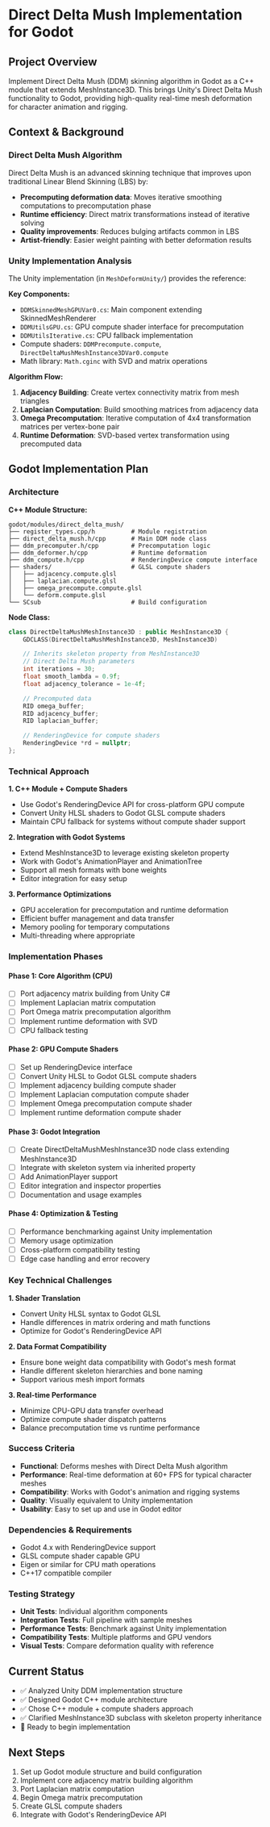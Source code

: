 # Direct Delta Mush Implementation for Godot

## Project Overview

Implement Direct Delta Mush (DDM) skinning algorithm in Godot as a C++ module
that extends MeshInstance3D. This brings Unity's Direct Delta Mush functionality
to Godot, providing high-quality real-time mesh deformation for character
animation and rigging.

## Context & Background

### Direct Delta Mush Algorithm

Direct Delta Mush is an advanced skinning technique that improves upon
traditional Linear Blend Skinning (LBS) by:

- **Precomputing deformation data**: Moves iterative smoothing computations to
  precomputation phase
- **Runtime efficiency**: Direct matrix transformations instead of iterative
  solving
- **Quality improvements**: Reduces bulging artifacts common in LBS
- **Artist-friendly**: Easier weight painting with better deformation results

### Unity Implementation Analysis

The Unity implementation (in `MeshDeformUnity/`) provides the reference:

**Key Components:**

- `DDMSkinnedMeshGPUVar0.cs`: Main component extending SkinnedMeshRenderer
- `DDMUtilsGPU.cs`: GPU compute shader interface for precomputation
- `DDMUtilsIterative.cs`: CPU fallback implementation
- Compute shaders: `DDMPrecompute.compute`, `DirectDeltaMushMeshInstance3DVar0.compute`
- Math library: `Math.cginc` with SVD and matrix operations

**Algorithm Flow:**

1. **Adjacency Building**: Create vertex connectivity matrix from mesh triangles
2. **Laplacian Computation**: Build smoothing matrices from adjacency data
3. **Omega Precomputation**: Iterative computation of 4x4 transformation
   matrices per vertex-bone pair
4. **Runtime Deformation**: SVD-based vertex transformation using precomputed
   data

## Godot Implementation Plan

### Architecture

**C++ Module Structure:**

```
godot/modules/direct_delta_mush/
├── register_types.cpp/h          # Module registration
├── direct_delta_mush.h/cpp       # Main DDM node class
├── ddm_precomputer.h/cpp         # Precomputation logic
├── ddm_deformer.h/cpp            # Runtime deformation
├── ddm_compute.h/cpp             # RenderingDevice compute interface
├── shaders/                      # GLSL compute shaders
│   ├── adjacency.compute.glsl
│   ├── laplacian.compute.glsl
│   ├── omega_precompute.compute.glsl
│   └── deform.compute.glsl
└── SCsub                         # Build configuration
```

**Node Class:**

```cpp
class DirectDeltaMushMeshInstance3D : public MeshInstance3D {
    GDCLASS(DirectDeltaMushMeshInstance3D, MeshInstance3D)

    // Inherits skeleton property from MeshInstance3D
    // Direct Delta Mush parameters
    int iterations = 30;
    float smooth_lambda = 0.9f;
    float adjacency_tolerance = 1e-4f;

    // Precomputed data
    RID omega_buffer;
    RID adjacency_buffer;
    RID laplacian_buffer;

    // RenderingDevice for compute shaders
    RenderingDevice *rd = nullptr;
};
```

### Technical Approach

**1. C++ Module + Compute Shaders**

- Use Godot's RenderingDevice API for cross-platform GPU compute
- Convert Unity HLSL shaders to Godot GLSL compute shaders
- Maintain CPU fallback for systems without compute shader support

**2. Integration with Godot Systems**

- Extend MeshInstance3D to leverage existing skeleton property
- Work with Godot's AnimationPlayer and AnimationTree
- Support all mesh formats with bone weights
- Editor integration for easy setup

**3. Performance Optimizations**

- GPU acceleration for precomputation and runtime deformation
- Efficient buffer management and data transfer
- Memory pooling for temporary computations
- Multi-threading where appropriate

### Implementation Phases

#### Phase 1: Core Algorithm (CPU)

- [ ] Port adjacency matrix building from Unity C#
- [ ] Implement Laplacian matrix computation
- [ ] Port Omega matrix precomputation algorithm
- [ ] Implement runtime deformation with SVD
- [ ] CPU fallback testing

#### Phase 2: GPU Compute Shaders

- [ ] Set up RenderingDevice interface
- [ ] Convert Unity HLSL to Godot GLSL compute shaders
- [ ] Implement adjacency building compute shader
- [ ] Implement Laplacian computation compute shader
- [ ] Implement Omega precomputation compute shader
- [ ] Implement runtime deformation compute shader

#### Phase 3: Godot Integration

- [ ] Create DirectDeltaMushMeshInstance3D node class extending MeshInstance3D
- [ ] Integrate with skeleton system via inherited property
- [ ] Add AnimationPlayer support
- [ ] Editor integration and inspector properties
- [ ] Documentation and usage examples

#### Phase 4: Optimization & Testing

- [ ] Performance benchmarking against Unity implementation
- [ ] Memory usage optimization
- [ ] Cross-platform compatibility testing
- [ ] Edge case handling and error recovery

### Key Technical Challenges

**1. Shader Translation**

- Convert Unity HLSL syntax to Godot GLSL
- Handle differences in matrix ordering and math functions
- Optimize for Godot's RenderingDevice API

**2. Data Format Compatibility**

- Ensure bone weight data compatibility with Godot's mesh format
- Handle different skeleton hierarchies and bone naming
- Support various mesh import formats

**3. Real-time Performance**

- Minimize CPU-GPU data transfer overhead
- Optimize compute shader dispatch patterns
- Balance precomputation time vs runtime performance

### Success Criteria

- **Functional**: Deforms meshes with Direct Delta Mush algorithm
- **Performance**: Real-time deformation at 60+ FPS for typical character meshes
- **Compatibility**: Works with Godot's animation and rigging systems
- **Quality**: Visually equivalent to Unity implementation
- **Usability**: Easy to set up and use in Godot editor

### Dependencies & Requirements

- Godot 4.x with RenderingDevice support
- GLSL compute shader capable GPU
- Eigen or similar for CPU math operations
- C++17 compatible compiler

### Testing Strategy

- **Unit Tests**: Individual algorithm components
- **Integration Tests**: Full pipeline with sample meshes
- **Performance Tests**: Benchmark against Unity implementation
- **Compatibility Tests**: Multiple platforms and GPU vendors
- **Visual Tests**: Compare deformation quality with reference

## Current Status

- ✅ Analyzed Unity DDM implementation structure
- ✅ Designed Godot C++ module architecture
- ✅ Chose C++ module + compute shaders approach
- ✅ Clarified MeshInstance3D subclass with skeleton property inheritance
- 🔄 Ready to begin implementation

## Next Steps

1. Set up Godot module structure and build configuration
2. Implement core adjacency matrix building algorithm
3. Port Laplacian matrix computation
4. Begin Omega matrix precomputation
5. Create GLSL compute shaders
6. Integrate with Godot's RenderingDevice API
